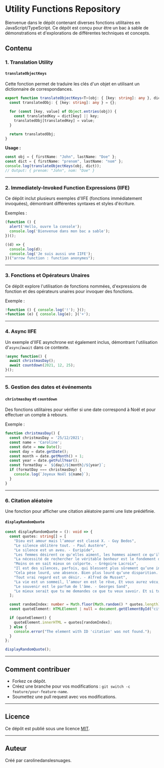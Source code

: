 # Utility Functions Repository

Bienvenue dans le dépôt contenant diverses fonctions utilitaires en JavaScript/TypeScript. Ce dépôt est conçu pour être un bac à sable de démonstrations et d'explorations de différentes techniques et concepts.

## Contenu

### 1. **Translation Utility**

#### `translateObjectKeys`
Cette fonction permet de traduire les clés d'un objet en utilisant un dictionnaire de correspondances.

```typescript
export function translateObjectKeys<T>(obj: { [key: string]: any }, dict: { [key: string]: string }): { [key: string]: any } {
  const translatedObj: { [key: string]: any } = {};

  for (const [key, value] of Object.entries(obj)) {
    const translatedKey = dict[key] || key;
    translatedObj[translatedKey] = value;
  }

  return translatedObj;
}
```

**Usage :**

```typescript
const obj = { firstName: "John", lastName: "Doe" };
const dict = { firstName: "prenom", lastName: "nom" };
console.log(translateObjectKeys(obj, dict));
// Output: { prenom: "John", nom: "Doe" }
```

---

### 2. **Immediately-Invoked Function Expressions (IIFE)**
Ce dépôt inclut plusieurs exemples d'IIFE (fonctions immédiatement invoquées), démontrant différentes syntaxes et styles d'écriture.

Exemples :

```javascript
(function () {
  alert('Hello, ouvre la console');
  console.log('Bienvenue dans mon bac a sable');
})();

((d) => {
  console.log(d);
  console.log('Je suis aussi une IIFE');
})("arrow function : function anonymes");
```

---

### 3. **Fonctions et Opérateurs Unaires**
Ce dépôt explore l'utilisation de fonctions nommées, d'expressions de fonction et des opérateurs unaires pour invoquer des fonctions.

Exemple :

```javascript
!function () { console.log('!'); }();
+function (e) { console.log(e); }('+');
```

---

### 4. **Async IIFE**
Un exemple d'IIFE asynchrone est également inclus, démontrant l'utilisation d'`async`/`await` dans ce contexte.

```javascript
!async function() {
  await christmasDay();
  await countdown(2021, 12, 25);
}();
```

---

### 5. **Gestion des dates et événements**
#### `christmasDay` et `countdown`
Des fonctions utilitaires pour vérifier si une date correspond à Noël et pour effectuer un compte à rebours.

Exemple :

```javascript
function christmasDay() {
  const christmasDay = '25/12/2021';
  const name = 'Caroline';
  const date = new Date();
  const day = date.getDate();
  const month = date.getMonth() + 1;
  const year = date.getFullYear();
  const formatDay = `${day}/${month}/${year}`;
  if (formatDay === christmasDay) {
    console.log(`Joyeux Noël ${name}`);
  }
}
```

---

### 6. **Citation aléatoire**
Une fonction pour afficher une citation aléatoire parmi une liste prédéfinie.

#### `displayRandomQuote`

```typescript
const displayRandomQuote = (): void => {
  const quotes: string[] = [
    "Dieu est amour mais l’amour est classé X. - Guy Bedos",
    "Le silence oblitère tout. - Paul Austère",
    "Le silence est un aveu. - Euripide",
    "Les femmes désirent ce qu'elles aiment, les hommes aiment ce qu'ils désirent. - Sacha Guitry",
    "La nécessité de rechercher le véritable bonheur est le fondement de notre liberté. - John Locke",
    "Moins on en sait mieux on colporte. - Grégoire Lacroix",
    "Il est des silences, parfois, qui blessent plus sûrement qu’une injure. - Philippe Besson",
    "Cela pèse lourd, une absence. Bien plus lourd qu’une disparition. Parce que avec les morts, on sait qu’ils ne reviendront pas. Tandis que les lointains nous font espérer. - Philippe Besson",
    "Tout vrai regard est un désir. - Alfred de Musset",
    "La vie est un sommeil, l’amour en est le rêve, Et vous aurez vécu, si vous avez aimé. - Alfred de Musset",
    "Le souvenir est le parfum de l'âme. - Georges Sand",
    "Le mieux serait que tu me demandes ce que tu veux savoir. Et si tu es perplexe que tu ne sais pas ce que tu dois me demander parce que tu ne sais pas ce que tu veux savoir, demande-moi autre chose. - Daniel Glattauer"
  ];

  const randomIndex: number = Math.floor(Math.random() * quotes.length);
  const quoteElement: HTMLElement | null = document.getElementById("citation");

  if (quoteElement) {
    quoteElement.innerHTML = quotes[randomIndex];
  } else {
    console.error("The element with ID 'citation' was not found.");
  }
};

displayRandomQuote();
```

---

## Comment contribuer

- Forkez ce dépôt.
- Créez une branche pour vos modifications : `git switch -c feature/your-feature-name`.
- Soumettez une pull request avec vos modifications.

---

## Licence
Ce dépôt est publié sous une licence [MIT](LICENSE).

---

## Auteur
Créé par carolinedanslesnuages.


